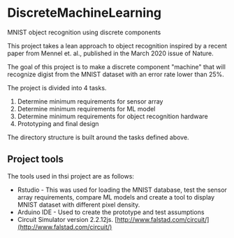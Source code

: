 # DiscreteMachineLearning
MNIST object recognition using discrete components

This project takes a lean approach to object recognition inspired by a recent paper from Mennel et. al., published in the March 2020 issue of Nature. 

The goal of this project is to make a discrete component "machine" that will recognize digist from the MNIST dataset with an error rate lower than 25%.

The project is divided into 4 tasks.
   1. Determine minimum requirements for sensor array
   1. Determine minimum requirements for ML model
   1. Determine minimum requirements for object recognition hardware
   1. Prototyping and final design
   
The directory structure is built around the tasks defined above.

## Project tools
The tools used in thsi project are as follows:
   * Rstudio - This was used for loading the MNIST database, test the sensor array requirements, compare ML models and create a tool to display MNIST dataset with different pixel density.
   * Arduino IDE - Used to create the prototype and test assumptions
   * Circuit Simulator version 2.2.12js. [http://www.falstad.com/circuit/](http://www.falstad.com/circuit/)
   
